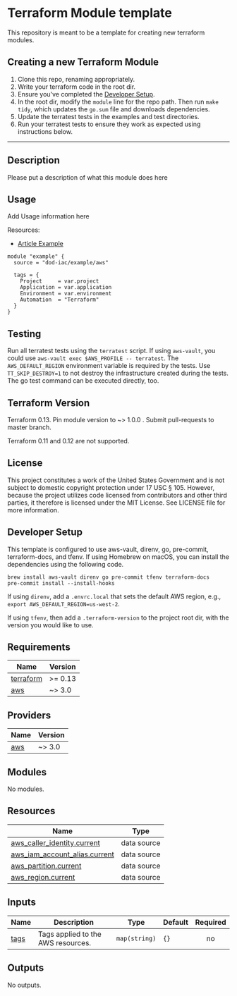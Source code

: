 <!-- BEGINNING OF PRE-COMMIT-TERRAFORM DOCS HOOK -->
# Terraform Module template

This repository is meant to be a template for creating new terraform modules.

## Creating a new Terraform Module

1. Clone this repo, renaming appropriately.
1. Write your terraform code in the root dir.
1. Ensure you've completed the [Developer Setup](#developer-setup).
1. In the root dir, modify the `module` line for the repo path. Then run `make tidy`, which updates the `go.sum` file and downloads dependencies.
1. Update the terratest tests in the examples and test directories.
1. Run your terratest tests to ensure they work as expected using instructions below.

---

<!-- DELETE ABOVE THIS LINE -->

## Description

Please put a description of what this module does here

## Usage

Add Usage information here

Resources:

* [Article Example](https://article.example.com)

```hcl
module "example" {
  source = "dod-iac/example/aws"

  tags = {
    Project     = var.project
    Application = var.application
    Environment = var.environment
    Automation  = "Terraform"
  }
}
```

## Testing

Run all terratest tests using the `terratest` script.  If using `aws-vault`, you could use `aws-vault exec $AWS_PROFILE -- terratest`.  The `AWS_DEFAULT_REGION` environment variable is required by the tests.  Use `TT_SKIP_DESTROY=1` to not destroy the infrastructure created during the tests.  The go test command can be executed directly, too.

## Terraform Version

Terraform 0.13. Pin module version to ~> 1.0.0 . Submit pull-requests to master branch.

Terraform 0.11 and 0.12 are not supported.

## License

This project constitutes a work of the United States Government and is not subject to domestic copyright protection under 17 USC § 105.  However, because the project utilizes code licensed from contributors and other third parties, it therefore is licensed under the MIT License.  See LICENSE file for more information.

## Developer Setup

This template is configured to use aws-vault, direnv, go, pre-commit, terraform-docs, and tfenv.  If using Homebrew on macOS, you can install the dependencies using the following code.

```shell
brew install aws-vault direnv go pre-commit tfenv terraform-docs
pre-commit install --install-hooks
```

If using `direnv`, add a `.envrc.local` that sets the default AWS region, e.g., `export AWS_DEFAULT_REGION=us-west-2`.

If using `tfenv`, then add a `.terraform-version` to the project root dir, with the version you would like to use.

## Requirements

| Name | Version |
|------|---------|
| <a name="requirement_terraform"></a> [terraform](#requirement\_terraform) | >= 0.13 |
| <a name="requirement_aws"></a> [aws](#requirement\_aws) | ~> 3.0 |

## Providers

| Name | Version |
|------|---------|
| <a name="provider_aws"></a> [aws](#provider\_aws) | ~> 3.0 |

## Modules

No modules.

## Resources

| Name | Type |
|------|------|
| [aws_caller_identity.current](https://registry.terraform.io/providers/hashicorp/aws/latest/docs/data-sources/caller_identity) | data source |
| [aws_iam_account_alias.current](https://registry.terraform.io/providers/hashicorp/aws/latest/docs/data-sources/iam_account_alias) | data source |
| [aws_partition.current](https://registry.terraform.io/providers/hashicorp/aws/latest/docs/data-sources/partition) | data source |
| [aws_region.current](https://registry.terraform.io/providers/hashicorp/aws/latest/docs/data-sources/region) | data source |

## Inputs

| Name | Description | Type | Default | Required |
|------|-------------|------|---------|:--------:|
| <a name="input_tags"></a> [tags](#input\_tags) | Tags applied to the AWS resources. | `map(string)` | `{}` | no |

## Outputs

No outputs.
<!-- END OF PRE-COMMIT-TERRAFORM DOCS HOOK -->

